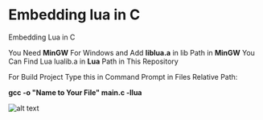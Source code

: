 # Embedding lua in C
Embedding Lua in C 

You Need **MinGW** For Windows and Add **liblua.a** in lib Path in **MinGW**
You Can Find Lua lualib.a in **Lua** Path in This Repository

For Build Project Type this in Command Prompt in Files Relative Path:

  **gcc -o "Name to Your File" main.c -llua**

![alt text](https://github.com/[username]/[reponame]/blob/[branch]/image.jpg?raw=true)
